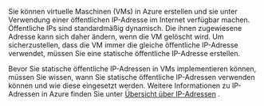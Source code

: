 Sie können virtuelle Maschinen (VMs) in Azure erstellen und sie unter Verwendung einer öffentlichen IP-Adresse im Internet verfügbar machen. Öffentliche IPs sind standardmäßig dynamisch. Die ihnen zugewiesene Adresse kann sich daher ändern, wenn die VM gelöscht wird. Um sicherzustellen, dass die VM immer die gleiche öffentliche IP-Adresse verwendet, müssen Sie eine statische öffentliche IP-Adresse erstellen. 

Bevor Sie statische öffentliche IP-Adressen in VMs implementieren können, müssen Sie wissen, wann Sie statische öffentliche IP-Adressen verwenden können und wie diese eingesetzt werden. Weitere Informationen zu IP-Adressen in Azure finden Sie unter [Übersicht über IP-Adressen](../articles/virtual-network/virtual-network-ip-addresses-overview-arm.md) .

